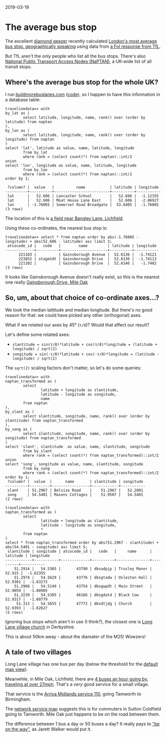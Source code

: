 2019-03-19

# The average bus stop

The excellent [diamond geezer](https://diamondgeezer.blogspot.com/) recently calculated [London's most average bus stop, geographically speaking](https://diamondgeezer.blogspot.com/2019/03/londons-most-geographically-average.html) using data from [a FoI response from TfL](https://tfl.gov.uk/corporate/transparency/freedom-of-information/foi-request-detail?referenceId=FOI-1633-1819).

But TfL aren't the only people who list all the bus stops. There's also [National Public Transport Access Nodes (NaPTAN)](https://data.gov.uk/dataset/ff93ffc1-6656-47d8-9155-85ea0b8f2251/national-public-transport-access-nodes-naptan), a UK-wide list of all transit stops.

## Where's the average bus stop for the whole UK?

I run [buildmorebuslanes.com](https://buildmorebuslanes.com/) ([code](https://github.com/h2g2bob/traveline-data)),
so I happen to have this information in a database table:

```
travelinedata=> with
by_lat as (
        select latitude, longitude, name, rank() over (order by latitude) from naptan
),
by_lon as (
        select latitude, longitude, name, rank() over (order by longitude) from naptan
)
select 'lat', latitude as value, name, latitude, longitude
        from by_lat
        where rank = (select count(*) from naptan)::int/2
union
select 'lon', longitude as value, name, latitude, longitude
        from by_lon
        where rank = (select count(*) from naptan)::int/2
order by 1;

 ?column? |  value   |          name           | latitude | longitude 
----------+----------+-------------------------+----------+-----------
 lat      |   52.606 | Lancaster School        |   52.606 |  -1.12355
 lat      |   52.606 | Moat House Lane East    |   52.606 |  -2.06927
 lon      | -1.76065 | Somerset Road Broadgate |  53.6405 |  -1.76065
(3 rows)
```

The location of this is [a field near Bangley Lane, Lichfield](https://www.openstreetmap.org/search?query=52.606%2C-1.76065#map=17/52.60600/-1.76065).

Using these co-ordinates, the nearest bus stop is:

```
travelinedata=> select * from naptan order by abs(-1.76065 - longitude) + abs(52.606 - latitude) asc limit 3;
 atcocode_id |   code   |        name         | latitude | longitude 
-------------+----------+---------------------+----------+-----------
      221103 |          | Gainsborough Avenue |  52.6136 |  -1.74121
      223852 | stagmtdt | Gainsborough Drive  |  52.6136 |  -1.74113
      221102 |          | Gainsborough Drive  |  52.6146 |   -1.7402
(3 rows)
```

It looks like Gainsborough Avenue doesn't really exist, so this is the nearest one really [Gainsborough Drive, Mile Oak](https://www.openstreetmap.org/node/533882982)

## So, um, about that choice of co-ordinate axes...?

We took the median lattitude and median longitude. But there's no good reason for that: we could have picked any other (orthogonal) axes.

What if we rotated our axes by 45° (`τ/8`)? Would that affect our result?

Let's define some rotated axes:

- `slantitude = sin(τ/8)*latitude + cos(τ/8)*longitude = (latitude + longitude) / sqrt(2)`
- `songitude = sin(-τ/8)*latitude + cos(-τ/8)*longitude = (latitude - longitude) / sqrt(2)`

The `sqrt(2)` scaling factors don't matter, so let's do some queries:

```
travelinedata=> with
naptan_transformed as (
        select
                latitude + longitude as slantitude,
                latitude - longitude as songitude,
                name
        from naptan
),
by_slant as (
        select slantitude, songitude, name, rank() over (order by slantitude) from naptan_transformed
),
by_song as (
        select slantitude, songitude, name, rank() over (order by songitude) from naptan_transformed
)
select 'slant', slantitude  as value, name, slantitude, songitude
        from by_slant
        where rank = (select count(*) from naptan_transformed)::int/2
union
select 'song', songitude as value, name, slantitude, songitude
        from by_song
        where rank = (select count(*) from naptan_transformed)::int/2
order by 1;
 ?column? |  value  |      name       | slantitude | songitude 
----------+---------+-----------------+------------+-----------
 slant    | 51.2967 | Belsize Road    |    51.2967 |   52.2001
 song     | 54.5401 | Masons Cottages |    51.9507 |   54.5401
(2 rows)

travelinedata=> with
naptan_transformed as (
        select
                latitude + longitude as slantitude,
                latitude - longitude as songitude,
                *
        from naptan
)
select * from naptan_transformed order by abs(51.2967 - slantitude) + abs(54.5401 - songitude) asc limit 5;
 slantitude | songitude | atcocode_id |   code   |     name      | latitude | longitude 
------------+-----------+-------------+----------+---------------+----------+-----------
    51.2914 |   54.5385 |       43790 | dbsadpjp | Trusley Manor |   52.915 |  -1.62355
    51.2974 |   54.5629 |       43776 | dbsgtadw | Osleston Hall |  52.9301 |  -1.63273
    51.2968 |   54.5149 |       43754 | dbsgwpdt | Main Street   |  52.9059 |  -1.60905
    51.3239 |   54.5395 |       46166 | dbsgdatd | Black Cow     |  52.9317 |  -1.60779
     51.313 |   54.5655 |       47772 | dbsdtjdg | Church        |  52.9393 |  -1.62627
(5 rows)
```

Ignoring bus stops which aren't in use (I think?), the closest one is [Long Lane village church](https://www.openstreetmap.org/search?query=52.9393,-1.62627#map=19/52.93930/-1.62627) in Derbyshire.

This is about 50km away - about the diamater of the M25! Wowzers!

## A tale of two villages

Long Lane village has one bus per day (below the threshold for the [default map view](https://buildmorebuslanes.com/#DE65BE)).

Meanwhile, in Mile Oak, Lichfield, there are [4 buses an hour going by, traveling at over 27mph](https://buildmorebuslanes.com/#B783EA).
That's a _very_ good service for a small village. 

That service is the [Arriva Midlands service 110](https://www.arrivabus.co.uk/midlands/services/110---sapphire---tamworth-to-birmingham/?direction=outbound),
going Tamworth to Birmingham.

The [network service map](https://www.arrivabus.co.uk/globalassets/documents/multi-journey-saver-tickets/midlands/tamworth-and-lichfield-network-map-jan-2019-web.pdf)
suggests this is for commuters in Sutton Coldfield going to Tamworth. Mile Oak just happens to be on the road between them.

The difference between 1 bus a day or 50 buses a day? It really pays to ["be on the way"](https://humantransit.org/2009/04/be-on-the-way.html), as Jarett Walker would put it.
